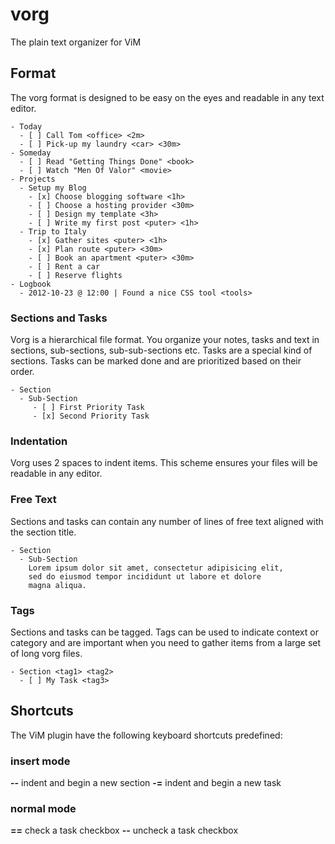 vorg 
====
The plain text organizer for ViM

Format
------
The vorg format is designed to be easy on the eyes and readable
in any text editor. 

```
- Today 
  - [ ] Call Tom <office> <2m>
  - [ ] Pick-up my laundry <car> <30m>
- Someday
  - [ ] Read "Getting Things Done" <book>
  - [ ] Watch "Men Of Valor" <movie>
- Projects
  - Setup my Blog
    - [x] Choose blogging software <1h>
    - [ ] Choose a hosting provider <30m>
    - [ ] Design my template <3h>
    - [ ] Write my first post <puter> <1h>
  - Trip to Italy
    - [x] Gather sites <puter> <1h>
    - [x] Plan route <puter> <30m>
    - [ ] Book an apartment <puter> <30m>
    - [ ] Rent a car
    - [ ] Reserve flights
- Logbook
  - 2012-10-23 @ 12:00 | Found a nice CSS tool <tools>
```

### Sections and Tasks
Vorg is a hierarchical file format. You organize
your notes, tasks and text in sections, sub-sections,
sub-sub-sections etc.
Tasks are a special kind of sections. Tasks can be marked
done and are prioritized based on their order.

```
- Section
  - Sub-Section
     - [ ] First Priority Task
     - [x] Second Priority Task
```

### Indentation
Vorg uses 2 spaces to indent items. This scheme ensures your files will be readable in any editor.

### Free Text
Sections and tasks can contain any number of lines of free text aligned
with the section title.

```
- Section
  - Sub-Section
    Lorem ipsum dolor sit amet, consectetur adipisicing elit, 
    sed do eiusmod tempor incididunt ut labore et dolore 
    magna aliqua. 
```

### Tags
Sections and tasks can be tagged. Tags can be used to indicate context
or category and are important when you need to gather items from
a large set of long vorg files.

```
- Section <tag1> <tag2>
  - [ ] My Task <tag3>
```

Shortcuts
---------
The ViM plugin have the following keyboard shortcuts predefined:

### insert mode
**--** indent and begin a new section
**-=** indent and begin a new task

### normal mode
**==** check a task checkbox
**--** uncheck a task checkbox

